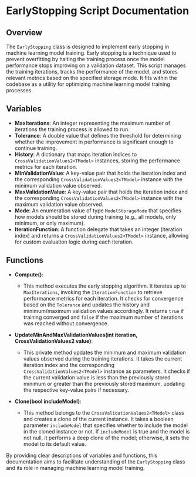 # EarlyStopping Script Documentation

## Overview
The `EarlyStopping` class is designed to implement early stopping in machine learning model training. Early stopping is a technique used to prevent overfitting by halting the training process once the model performance stops improving on a validation dataset. This script manages the training iterations, tracks the performance of the model, and stores relevant metrics based on the specified storage mode. It fits within the codebase as a utility for optimizing machine learning model training processes.

## Variables

- **MaxIterations**: An integer representing the maximum number of iterations the training process is allowed to run.
- **Tolerance**: A double value that defines the threshold for determining whether the improvement in performance is significant enough to continue training.
- **History**: A dictionary that maps iteration indices to `CrossValidationValues2<TModel>` instances, storing the performance metrics for each iteration.
- **MinValidationValue**: A key-value pair that holds the iteration index and the corresponding `CrossValidationValues2<TModel>` instance with the minimum validation value observed.
- **MaxValidationValue**: A key-value pair that holds the iteration index and the corresponding `CrossValidationValues2<TModel>` instance with the maximum validation value observed.
- **Mode**: An enumeration value of type `ModelStorageMode` that specifies how models should be stored during training (e.g., all models, only minimum, or only maximum).
- **IterationFunction**: A function delegate that takes an integer (iteration index) and returns a `CrossValidationValues2<TModel>` instance, allowing for custom evaluation logic during each iteration.

## Functions

- **Compute()**: 
  - This method executes the early stopping algorithm. It iterates up to `MaxIterations`, invoking the `IterationFunction` to retrieve performance metrics for each iteration. It checks for convergence based on the `Tolerance` and updates the history and minimum/maximum validation values accordingly. It returns `true` if training converged and `false` if the maximum number of iterations was reached without convergence.

- **UpdateMinAndMaxValidationValues(int iteration, CrossValidationValues2<TModel> value)**:
  - This private method updates the minimum and maximum validation values observed during the training iterations. It takes the current iteration index and the corresponding `CrossValidationValues2<TModel>` instance as parameters. It checks if the current validation value is less than the previously stored minimum or greater than the previously stored maximum, updating the respective key-value pairs if necessary.

- **Clone(bool includeModel)**:
  - This method belongs to the `CrossValidationValues2<TModel>` class and creates a clone of the current instance. It takes a boolean parameter `includeModel` that specifies whether to include the model in the cloned instance or not. If `includeModel` is true and the model is not null, it performs a deep clone of the model; otherwise, it sets the model to its default value.

By providing clear descriptions of variables and functions, this documentation aims to facilitate understanding of the `EarlyStopping` class and its role in managing machine learning model training.